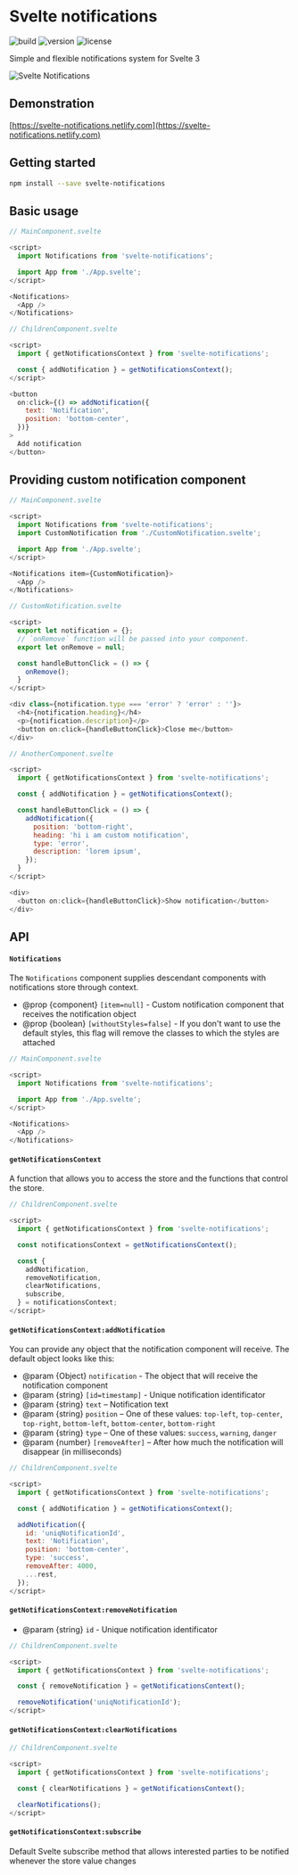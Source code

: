 # Svelte notifications

![build](https://img.shields.io/circleci/build/github/keenethics/svelte-notifications/master.svg)
![version](https://img.shields.io/github/package-json/v/keenethics/svelte-notifications.svg)
![license](https://img.shields.io/github/license/mashape/apistatus.svg)

Simple and flexible notifications system for Svelte 3

![Svelte Notifications](https://github.com/keenethics/svelte-notifications/blob/media/svelte-notifications-preview.png?raw=true)

## Demonstration

[https://svelte-notifications.netlify.com](https://svelte-notifications.netlify.com)

## Getting started

```bash
npm install --save svelte-notifications
```

## Basic usage

```javascript
// MainComponent.svelte

<script>
  import Notifications from 'svelte-notifications';

  import App from './App.svelte';
</script>

<Notifications>
  <App />
</Notifications>
```

```javascript
// ChildrenComponent.svelte

<script>
  import { getNotificationsContext } from 'svelte-notifications';

  const { addNotification } = getNotificationsContext();
</script>

<button
  on:click={() => addNotification({
    text: 'Notification',
    position: 'bottom-center',
  })}
>
  Add notification
</button>
```

## Providing custom notification component

```javascript
// MainComponent.svelte

<script>
  import Notifications from 'svelte-notifications';
  import CustomNotification from './CustomNotification.svelte';

  import App from './App.svelte';
</script>

<Notifications item={CustomNotification}>
  <App />
</Notifications>
```

```javascript
// CustomNotification.svelte

<script>
  export let notification = {};
  // `onRemove` function will be passed into your component.
  export let onRemove = null;

  const handleButtonClick = () => {
    onRemove();
  }
</script>

<div class={notification.type === 'error' ? 'error' : ''}>
  <h4>{notification.heading}</h4>
  <p>{notification.description}</p>
  <button on:click={handleButtonClick}>Close me</button>
</div>
```

```javascript
// AnotherComponent.svelte

<script>
  import { getNotificationsContext } from 'svelte-notifications';

  const { addNotification } = getNotificationsContext();

  const handleButtonClick = () => {
    addNotification({
      position: 'bottom-right',
      heading: 'hi i am custom notification',
      type: 'error',
      description: 'lorem ipsum',
    });
  }
</script>

<div>
  <button on:click={handleButtonClick}>Show notification</button>
</div>
```


## API

#### `Notifications`

The `Notifications` component supplies descendant components with notifications store through context.

* @prop {component} `[item=null]` - Custom notification component that receives the notification object
* @prop {boolean} `[withoutStyles=false]` - If you don't want to use the default styles, this flag will remove the classes to which the styles are attached

```javascript
// MainComponent.svelte

<script>
  import Notifications from 'svelte-notifications';

  import App from './App.svelte';
</script>

<Notifications>
  <App />
</Notifications>
```

#### `getNotificationsContext`

A function that allows you to access the store and the functions that control the store.

```javascript
// ChildrenComponent.svelte

<script>
  import { getNotificationsContext } from 'svelte-notifications';

  const notificationsContext = getNotificationsContext();

  const {
    addNotification,
    removeNotification,
    clearNotifications,
    subscribe,
  } = notificationsContext;
</script>
```

#### `getNotificationsContext:addNotification`

You can provide any object that the notification component will receive. The default object looks like this:

* @param {Object} `notification` - The object that will receive the notification component
* @param {string} `[id=timestamp]` - Unique notification identificator
* @param {string} `text` – Notification text
* @param {string} `position` – One of these values: `top-left`, `top-center`, `top-right`, `bottom-left`, `bottom-center`, `bottom-right`
* @param {string} `type` – One of these values: `success`, `warning`, `danger`
* @param {number} `[removeAfter]` – After how much the notification will disappear (in milliseconds)

```javascript
// ChildrenComponent.svelte

<script>
  import { getNotificationsContext } from 'svelte-notifications';

  const { addNotification } = getNotificationsContext();

  addNotification({
    id: 'uniqNotificationId',
    text: 'Notification',
    position: 'bottom-center',
    type: 'success',
    removeAfter: 4000,
    ...rest,
  });
</script>
```

#### `getNotificationsContext:removeNotification`

* @param {string} `id` - Unique notification identificator

```javascript
// ChildrenComponent.svelte

<script>
  import { getNotificationsContext } from 'svelte-notifications';

  const { removeNotification } = getNotificationsContext();

  removeNotification('uniqNotificationId');
</script>
```

#### `getNotificationsContext:clearNotifications`

```javascript
// ChildrenComponent.svelte

<script>
  import { getNotificationsContext } from 'svelte-notifications';

  const { clearNotifications } = getNotificationsContext();

  clearNotifications();
</script>
```

#### `getNotificationsContext:subscribe`

Default Svelte subscribe method that allows interested parties to be notified whenever the store value changes

